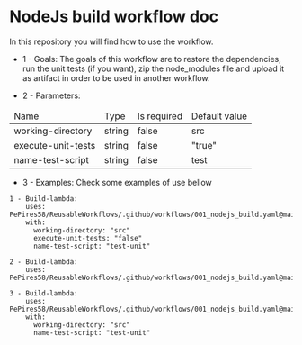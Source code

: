 # NodeJs build workflow doc

In this repository you will find how to use the workflow.

- 1 - Goals:
The goals of this workflow are to restore the dependencies, run the unit tests (if you want), zip the node_modules file and upload it as artifact in order to be used in another workflow.

- 2 - Parameters:
<table>
    <thead>
        <tr>
            <td> 
                Name
            </td>
            <td>
                Type
            </td>
            <td>
                Is required
            </td>
            <td>
                Default value
            </td>
        <tr>
    </thead>
    <tbody>
        <tr>
            <td>
                working-directory
            </td>
            <td>
                string
            </td>
            <td>
                false
            </td>
            <td>
                src
            </td>
        </tr>
        <tr>
            <td>
                execute-unit-tests
            </td>
            <td>
                string
            </td>
            <td>
                false
            </td>
            <td>
                "true"
            </td>
        </tr>
        <tr>
            <td>
                name-test-script
            </td>
            <td>
                string
            </td>
            <td>
                false
            </td>
            <td>
                test
            </td>
        </tr>
    <tbody>
</table>

- 3 - Examples:
Check some examples of use bellow

```
1 - Build-lambda:
    uses: PePires58/ReusableWorkflows/.github/workflows/001_nodejs_build.yaml@main
    with:
      working-directory: "src"
      execute-unit-tests: "false"
      name-test-script: "test-unit"

2 - Build-lambda:
    uses: PePires58/ReusableWorkflows/.github/workflows/001_nodejs_build.yaml@main

3 - Build-lambda:
    uses: PePires58/ReusableWorkflows/.github/workflows/001_nodejs_build.yaml@main
    with:
      working-directory: "src"
      name-test-script: "test-unit"
```